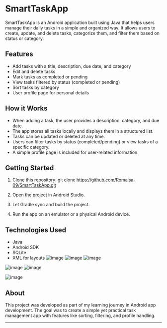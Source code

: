 # SmartTaskApp

SmartTaskApp is an Android application built using Java that helps users manage their daily tasks in a simple and organized way. It allows users to create, update, and delete tasks, categorize them, and filter them based on status or category.

## Features

- Add tasks with a title, description, due date, and category
- Edit and delete tasks
- Mark tasks as completed or pending
- View tasks filtered by status (completed or pending)
- Sort tasks by category
- User profile page for personal details

## How it Works

- When adding a task, the user provides a description, category, and due date.
- The app stores all tasks locally and displays them in a structured list.
- Tasks can be updated or deleted at any time.
- Users can filter tasks by status (completed/pending) or view tasks of a specific category.
- A simple profile page is included for user-related information.

## Getting Started

1. Clone this repository:
git clone https://github.com/Romaisa-09/SmartTaskApp.git

2. Open the project in Android Studio.

3. Let Gradle sync and build the project.

4. Run the app on an emulator or a physical Android device.

## Technologies Used

- Java
- Android SDK
- SQLite 
- XML for layouts
![image](https://github.com/user-attachments/assets/f5c926c5-59db-41b0-b8aa-e155ceba2a93)
![image](https://github.com/user-attachments/assets/acfee04a-3277-4ed8-bab2-16c6bb5c1e6a)
![image](https://github.com/user-attachments/assets/d798a133-db7a-4486-b022-3d459237280d)

![image](https://github.com/user-attachments/assets/134864ac-0f69-4a3b-ab4f-1cc9bf2671a4)
![image](https://github.com/user-attachments/assets/8f0c2889-fd7c-4201-8c3a-1103ec04efaa)

![image](https://github.com/user-attachments/assets/46a91719-d401-4a69-8cc0-8edbec759c8e)

## About

This project was developed as part of my learning journey in Android app development. The goal was to create a simple yet practical task management app with features like sorting, filtering, and profile handling.

---


